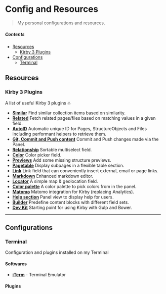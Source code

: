 # Config and Resources

> My personal configurations and resources.

##### Contents

+ [Resources](#resources)
  + [Kirby 3 Plugins](#kirby-3-plugins)
+ [Configurations](#configurations)
  + [Terminal](#terminal)

## Resources

### Kirby 3 Plugins
A list of useful Kirby 3 plugins 🔥

+ **[Similar](https://github.com/texnixe/kirby3-similar)** Find similar collection items based on similarity.
+ **[Related](https://github.com/texnixe/kirby3-related)** Fetch related pages/files based on matching values in a given field.
+ **[AutoID](https://github.com/bnomei/kirby3-autoid)** Automatic unique ID for Pages, StructureObjects and Files including performant helpers to retrieve them.
+ **[Git, Commit and Push content](https://github.com/blankogmbh/kirby-git-commit-and-push-content)** Commit and Push changes made via the Panel.
+ **[Relationship](https://github.com/olach/kirby3-relationship)** Sortable multiselect field. 
+ **[Color](https://github.com/TimOetting/kirby-color)** Color picker field.
+ **[Previews](https://github.com/sylvainjule/kirby-previews)** Add some missing structure previews.
+ **[Pagetable](https://github.com/sylvainjule/kirby-pagetable)** Display subpages in a flexible table section.
+ **[Link](https://github.com/medienbaecker/kirby-link-field)** Link field that can conveniently insert external, email or page links.
+ **[Markdown](https://github.com/sylvainjule/kirby-markdown-field)** Enhanced markdown editor.
+ **[Locator](https://github.com/sylvainjule/kirby-locator)** A simple map & geolocation field.
+ **[Color palette](https://github.com/sylvainjule/kirby-color-palette)** A color palette to pick colors from in the panel.
+ **[Matomo](https://github.com/sylvainjule/kirby-matomo)** Matomo integration for Kirby (replacing Analytics).
+ **[Help section](https://github.com/mgfagency/kirby-helpsection)** Panel view to display help for users.
+ **[Builder](https://github.com/TimOetting/kirby-builder)** Predefine content blocks with different field sets.
+ **[Dev Kit](https://github.com/julien-gargot/kirby-devkit/tree/v3)** Starting point for using Kirby with Gulp and Bower.


----

## Configurations

### Terminal
Configuration and plugins installed on my Terminal 

#### Softwares
+ **[iTerm](https://www.iterm2.com)** - Terminal Emulator

#### Plugins
